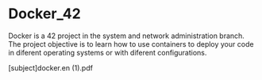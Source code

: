 # Docker_42

Docker is a 42 project in the system and network administration branch. The project objective is to learn how to use containers to deploy your code in diferent operating systems or with diferent configurations.



[subject]docker.en (1).pdf
